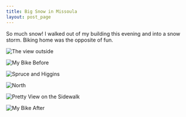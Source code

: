 ```yaml
---
title: Big Snow in Missoula
layout: post_page
---
```


So much snow! I walked out of my building this evening and into a snow storm.
Biking home was the opposite of fun.

![The view outside](img/missoula-big-snow/01.jpg)

![My Bike Before](img/missoula-big-snow/02.jpg)

![Spruce and Higgins](img/missoula-big-snow/04.jpg)

![North](img/missoula-big-snow/05.jpg)

![Pretty View on the Sidewalk](img/missoula-big-snow/06.jpg)

![My Bike After](img/missoula-big-snow/07.jpg)
